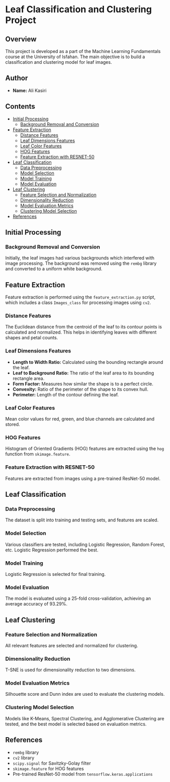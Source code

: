 # Leaf Classification and Clustering Project

## Overview

This project is developed as a part of the Machine Learning Fundamentals course at the University of Isfahan. The main objective is to build a classification and clustering model for leaf images.

## Author
- **Name:** Ali Kasiri

## Contents

- [Initial Processing](#initial-processing)
  - [Background Removal and Conversion](#background-removal-and-conversion)
- [Feature Extraction](#feature-extraction)
  - [Distance Features](#distance-features)
  - [Leaf Dimensions Features](#leaf-dimensions-features)
  - [Leaf Color Features](#leaf-color-features)
  - [HOG Features](#hog-features)
  - [Feature Extraction with RESNET-50](#feature-extraction-with-resnet-50)
- [Leaf Classification](#leaf-classification)
  - [Data Preprocessing](#data-preprocessing)
  - [Model Selection](#model-selection)
  - [Model Training](#model-training)
  - [Model Evaluation](#model-evaluation)
- [Leaf Clustering](#leaf-clustering)
  - [Feature Selection and Normalization](#feature-selection-and-normalization)
  - [Dimensionality Reduction](#dimensionality-reduction)
  - [Model Evaluation Metrics](#model-evaluation-metrics)
  - [Clustering Model Selection](#clustering-model-selection)
- [References](#references)

## Initial Processing

### Background Removal and Conversion

Initially, the leaf images had various backgrounds which interfered with image processing. The background was removed using the `rembg` library and converted to a uniform white background.

## Feature Extraction

Feature extraction is performed using the `feature_extraction.py` script, which includes a class `Images_class` for processing images using `cv2`.

### Distance Features

The Euclidean distance from the centroid of the leaf to its contour points is calculated and normalized. This helps in identifying leaves with different shapes and petal counts.

### Leaf Dimensions Features

- **Length to Width Ratio:** Calculated using the bounding rectangle around the leaf.
- **Leaf to Background Ratio:** The ratio of the leaf area to its bounding rectangle area.
- **Form Factor:** Measures how similar the shape is to a perfect circle.
- **Convexity:** Ratio of the perimeter of the shape to its convex hull.
- **Perimeter:** Length of the contour defining the leaf.

### Leaf Color Features

Mean color values for red, green, and blue channels are calculated and stored.

### HOG Features

Histogram of Oriented Gradients (HOG) features are extracted using the `hog` function from `skimage.feature`.

### Feature Extraction with RESNET-50

Features are extracted from images using a pre-trained ResNet-50 model.

## Leaf Classification

### Data Preprocessing

The dataset is split into training and testing sets, and features are scaled.

### Model Selection

Various classifiers are tested, including Logistic Regression, Random Forest, etc. Logistic Regression performed the best.

### Model Training

Logistic Regression is selected for final training.

### Model Evaluation

The model is evaluated using a 25-fold cross-validation, achieving an average accuracy of 93.29%.

## Leaf Clustering

### Feature Selection and Normalization

All relevant features are selected and normalized for clustering.

### Dimensionality Reduction

T-SNE is used for dimensionality reduction to two dimensions.

### Model Evaluation Metrics

Silhouette score and Dunn index are used to evaluate the clustering models.

### Clustering Model Selection

Models like K-Means, Spectral Clustering, and Agglomerative Clustering are tested, and the best model is selected based on evaluation metrics.

## References

- `rembg` library
- `cv2` library
- `scipy.signal` for Savitzky-Golay filter
- `skimage.feature` for HOG features
- Pre-trained ResNet-50 model from `tensorflow.keras.applications`
